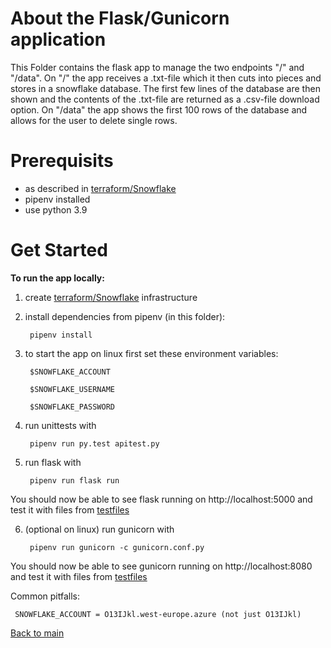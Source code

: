 # About the Flask/Gunicorn application
This Folder contains the flask app to manage the two endpoints "/" and "/data". 
On "/" the app receives a .txt-file which it then cuts into pieces and stores in a snowflake database. The first few lines of the database are then shown and the contents of the .txt-file are returned as a .csv-file download option.
On "/data" the app shows the first 100 rows of the database and allows for the user to delete single rows.

# Prerequisits
- as described in [terraform/Snowflake][1]
- pipenv installed
- use python 3.9

# Get Started

**To run the app locally:**

1. create [terraform/Snowflake][1] infrastructure
2. install dependencies from pipenv (in this folder):
   ```
    pipenv install
   ```
3. to start the app on linux first set these environment variables:
   
   ```
    $SNOWFLAKE_ACCOUNT

    $SNOWFLAKE_USERNAME

    $SNOWFLAKE_PASSWORD
   ```
4. run unittests with
   
   ```
    pipenv run py.test apitest.py
   ```

5. run flask with

   ```
    pipenv run flask run
   ```
You should now be able to see flask running on http://localhost:5000 and test it with files from [testfiles][2]

6. (optional on linux) run gunicorn with

   ```
    pipenv run gunicorn -c gunicorn.conf.py
   ```

You should now be able to see gunicorn running on http://localhost:8080 and test it with files from [testfiles][2]

Common pitfalls:
   ```
    SNOWFLAKE_ACCOUNT = O13IJkl.west-europe.azure (not just O13IJkl)
   ```

[Back to main][3]

[1]: https://github.com/Philipeace/cloudsolutions/tree/main/terraform/Snowflake
[2]: https://github.com/Philipeace/cloudsolutions/tree/main/ansible/app/testfiles
[3]: https://github.com/Philipeace/cloudsolutions/tree/main/